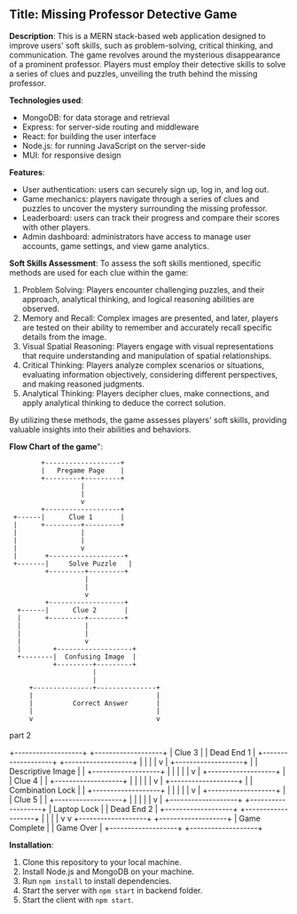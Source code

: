 ## Title: Missing Professor Detective Game

**Description**: This is a MERN stack-based web application designed to improve users' soft skills, such as problem-solving, critical thinking, and communication. The game revolves around the mysterious disappearance of a prominent professor. Players must employ their detective skills to solve a series of clues and puzzles, unveiling the truth behind the missing professor.

**Technologies used**:
- MongoDB: for data storage and retrieval
- Express: for server-side routing and middleware
- React: for building the user interface
- Node.js: for running JavaScript on the server-side
- MUI: for responsive design

**Features**:
- User authentication: users can securely sign up, log in, and log out.
- Game mechanics: players navigate through a series of clues and puzzles to uncover the mystery surrounding the missing professor.
- Leaderboard: users can track their progress and compare their scores with other players.
- Admin dashboard: administrators have access to manage user accounts, game settings, and view game analytics.

**Soft Skills Assessment**:
To assess the soft skills mentioned, specific methods are used for each clue within the game:

1.	Problem Solving: Players encounter challenging puzzles, and their approach, analytical thinking, and logical reasoning abilities are observed.
2.	Memory and Recall: Complex images are presented, and later, players are tested on their ability to remember and accurately recall specific details from the image.
3.	Visual Spatial Reasoning: Players engage with visual representations that require understanding and manipulation of spatial relationships.
4.	Critical Thinking: Players analyze complex scenarios or situations, evaluating information objectively, considering different perspectives, and making reasoned judgments.
5.	Analytical Thinking: Players decipher clues, make connections, and apply analytical thinking to deduce the correct solution.

By utilizing these methods, the game assesses players' soft skills, providing valuable insights into their abilities and behaviors.

**Flow Chart of the game**":

            +-------------------+
            |   Pregame Page    |
            +---------+---------+
                      |
                      |
                      v
            +-------------------+
     +------|      Clue 1       |
     |      +---------+---------+
     |                |
     |                |
     |                v
     |       +-------------------+
     +-------|     Solve Puzzle   |
             +---------+---------+
                       |
                       |
                       v
             +-------------------+
      +------|      Clue 2       |
      |      +---------+---------+
      |                |
      |                |
      |                v
      |        +-------------------+
      +--------|  Confusing Image  |
               +---------+---------+
                         |
                         |
         +---------------+---------------+
         |                               |
         |          Correct Answer       |
         |                               |
         v                               v
 part 2 
 
 
 +-------------------+           +-------------------+
|      Clue 3       |           |     Dead End 1    |
+-------------------+           +-------------------+
         |                               |
         |                               |
         v                               |
+-------------------+                     |
| Descriptive Image |                     |
+-------------------+                     |
         |                               |
         |                               |
         v                               |
+-------------------+                     |
|      Clue 4       |                     |
+-------------------+                     |
         |                               |
         |                               |
         v                               |
+-------------------+                     |
|  Combination Lock |                     |
+-------------------+                     |
         |                               |
         |                               |
         v                               |
+-------------------+                     |
|      Clue 5       |                     |
+-------------------+                     |
         |                               |
         |                               |
         v                               |
+-------------------+           +-------------------+
|   Laptop Lock     |           |     Dead End 2    |
+-------------------+           +-------------------+
         |                               |
         |                               |
         v                               v
+-------------------+           +-------------------+
|    Game Complete  |           |    Game Over      |
+-------------------+           +-------------------+


**Installation**:
1. Clone this repository to your local machine.
2. Install Node.js and MongoDB on your machine.
3. Run `npm install` to install dependencies.
4. Start the server with `npm start` in backend folder.
5. Start the client with `npm start`.
